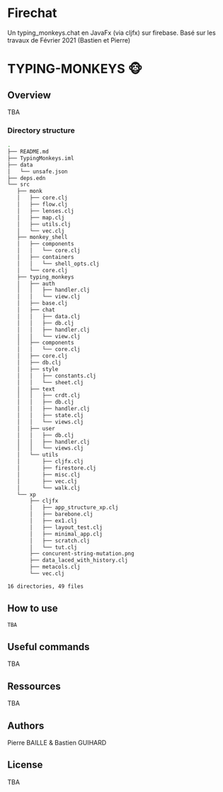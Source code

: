 # Firechat

Un typing_monkeys.chat en JavaFx (via cljfx) sur firebase.
Basé sur les travaux de Février 2021 (Bastien et Pierre)

# TYPING-MONKEYS 🐵 
## Overview
TBA
### Directory structure
 ```bash
.
├── README.md
├── TypingMonkeys.iml
├── data
│   └── unsafe.json
├── deps.edn
└── src
    ├── monk
    │   ├── core.clj
    │   ├── flow.clj
    │   ├── lenses.clj
    │   ├── map.clj
    │   ├── utils.clj
    │   └── vec.clj
    ├── monkey_shell
    │   ├── components
    │   │   └── core.clj
    │   ├── containers
    │   │   └── shell_opts.clj
    │   └── core.clj
    ├── typing_monkeys
    │   ├── auth
    │   │   ├── handler.clj
    │   │   └── view.clj
    │   ├── base.clj
    │   ├── chat
    │   │   ├── data.clj
    │   │   ├── db.clj
    │   │   ├── handler.clj
    │   │   └── view.clj
    │   ├── components
    │   │   └── core.clj
    │   ├── core.clj
    │   ├── db.clj
    │   ├── style
    │   │   ├── constants.clj
    │   │   └── sheet.clj
    │   ├── text
    │   │   ├── crdt.clj
    │   │   ├── db.clj
    │   │   ├── handler.clj
    │   │   ├── state.clj
    │   │   └── views.clj
    │   ├── user
    │   │   ├── db.clj
    │   │   ├── handler.clj
    │   │   └── views.clj
    │   └── utils
    │       ├── cljfx.clj
    │       ├── firestore.clj
    │       ├── misc.clj
    │       ├── vec.clj
    │       └── walk.clj
    └── xp
        ├── cljfx
        │   ├── app_structure_xp.clj
        │   ├── barebone.clj
        │   ├── ex1.clj
        │   ├── layout_test.clj
        │   ├── minimal_app.clj
        │   ├── scratch.clj
        │   └── tut.clj
        ├── concurent-string-mutation.png
        ├── data_laced_with_history.clj
        ├── metacols.clj
        └── vec.clj

16 directories, 49 files
 ```

## How to use
 ```bash
TBA
 ```
## Useful commands
TBA
## Ressources
TBA
## Authors
Pierre BAILLE & Bastien GUIHARD 
## License
TBA